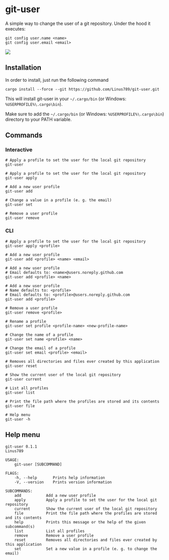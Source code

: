# git-user

A simple way to change the user of a git repository.
Under the hood it executes:
```
git config user.name <name>
git config user.email <email>
```

![](demo.gif)

## Installation
In order to install, just run the following command

```
cargo install --force --git https://github.com/Linus789/git-user.git
```

This will install git-user in your `~/.cargo/bin` (or Windows: `%USERPROFILE%\.cargo\bin`).

Make sure to add the `~/.cargo/bin` (or Windows: `%USERPROFILE%\.cargo\bin`) directory to your PATH variable.

## Commands
### Interactive
```
# Apply a profile to set the user for the local git repository
git-user

# Apply a profile to set the user for the local git repository
git-user apply

# Add a new user profile
git-user add

# Change a value in a profile (e. g. the email)
git-user set

# Remove a user profile
git-user remove
```

### CLI
```
# Apply a profile to set the user for the local git repository
git-user apply <profile>

# Add a new user profile
git-user add <profile> <name> <email>

# Add a new user profile
# Email defaults to: <name>@users.noreply.github.com
git-user add <profile> <name>

# Add a new user profile
# Name defaults to: <profile>
# Email defaults to: <profile>@users.noreply.github.com
git-user add <profile>

# Remove a user profile
git-user remove <profile>

# Rename a profile
git-user set profile <profile-name> <new-profile-name>

# Change the name of a profile
git-user set name <profile> <name>

# Change the email of a profile
git-user set email <profile> <email>

# Removes all directories and files ever created by this application
git-user reset

# Show the current user of the local git repository
git-user current

# List all profiles
git-user list

# Print the file path where the profiles are stored and its contents
git-user file

# Help menu
git-user -h
```

## Help menu
```
git-user 0.1.1
Linus789

USAGE:
    git-user [SUBCOMMAND]

FLAGS:
    -h, --help       Prints help information
    -V, --version    Prints version information

SUBCOMMANDS:
    add           Add a new user profile
    apply         Apply a profile to set the user for the local git repository
    current       Show the current user of the local git repository
    file          Print the file path where the profiles are stored and its contents
    help          Prints this message or the help of the given subcommand(s)
    list          List all profiles
    remove        Remove a user profile
    reset         Removes all directories and files ever created by this application
    set           Set a new value in a profile (e. g. to change the email)
```